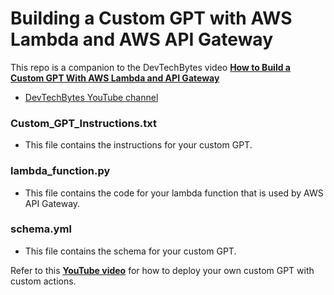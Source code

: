 # Building a Custom GPT with AWS Lambda and AWS API Gateway

This repo is a companion to the DevTechBytes video **<a href="https://youtu.be/hfuelfTu1qU" target="_blank">How to Build a Custom GPT With AWS Lambda and API Gateway</a>**

-   [DevTechBytes YouTube channel](https://youtu.be/12zZlN4VUJQ)

### Custom_GPT_Instructions.txt

-   This file contains the instructions for your custom GPT.

### lambda_function.py

-   This file contains the code for your lambda function that is used by AWS API Gateway.

### schema.yml

-   This file contains the schema for your custom GPT.

Refer to this **<a href="https://youtu.be/hfuelfTu1qU" target="\_blank"> YouTube video</a>** for how to deploy your own custom GPT with custom actions.
